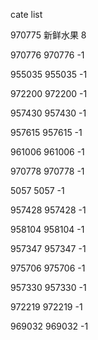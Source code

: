 cate list

970775 新鲜水果 8

970776 970776 -1

955035 955035 -1

972200 972200 -1

957430 957430 -1

957615 957615 -1

961006 961006 -1

970778 970778 -1

5057 5057 -1

957428 957428 -1

958104 958104 -1

957347 957347 -1

975706 975706 -1

957330 957330 -1

972219 972219 -1

969032 969032 -1

